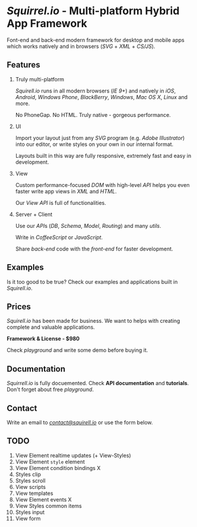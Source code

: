 *Squirrel.io* - Multi-platform Hybrid App Framework
=============

Font-end and back-end modern framework for desktop and mobile apps which
works natively and in browsers (*SVG* + *XML* + *CS/JS*).

Features
--------

1. Truly multi-platform

   *Squirell.io* runs in all modern browsers (*IE 9+*) and natively in *iOS*, *Android*,
   *Windows Phone*, *BlackBerry*, *Windows*, *Mac OS X*, *Linux* and more.

   No PhoneGap. No HTML. Truly native - gorgeous performance.

2. UI

   Import your layout just from any *SVG* program (e.g. *Adobe Illustrator*) into our editor,
   or write styles on your own in our internal format.

   Layouts built in this way are fully responsive, extremely fast and easy in development.

3. View

   Custom performance-focused *DOM* with high-level *API* helps you even faster write
   app views in *XML* and *HTML*.

   Our *View API* is full of functionalities.

4. Server + Client

   Use our *API*s (*DB*, *Schema*, *Model*, *Routing*) and many *utils*.

   Write in *CoffeeScript* or *JavaScript*.

   Share *back-end* code with the *front-end* for faster development.

Examples
--------

Is it too good to be true? Check our examples and applications built in *Squirell.io*.

Prices
------

*Squirell.io* has been made for business.
We want to helps with creating complete and valuable applications.

**Framework & License - $980**

Check *playground* and write some demo before buying it.

Documentation
-------------

*Squirrell.io* is fully docuemented.
Check **API documentation** and **tutorials**.
Don't forget about free *playground*.

Contact
-------

Write an email to *contact@squirell.io* or use the form below.

TODO
----

1. View Element realtime updates (+ View-Styles)
2. View Element `style` element
3. View Element condition bindings X
4. Styles clip
5. Styles scroll
6. View scripts
7. View templates
8. View Element events X
9. View Styles common items
10. Styles input
11. View form